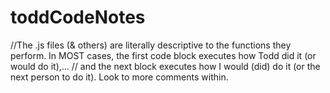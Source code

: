 # toddCodeNotes
//The .js files (& others) are literally descriptive to the functions they perform.  In MOST cases, the first code block executes how Todd did it (or would do it),...
// and the next block executes how I would (did) do it (or the next person to do it).  Look to more comments within.

